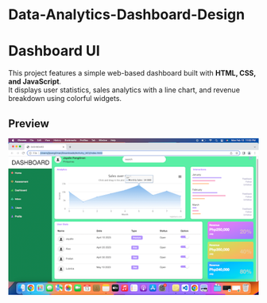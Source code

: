 # Data-Analytics-Dashboard-Design

# Dashboard UI

This project features a simple web-based dashboard built with **HTML, CSS, and JavaScript**.  
It displays user statistics, sales analytics with a line chart, and revenue breakdown using colorful widgets.  

## Preview

![Screenshot](./dashboard.png)

